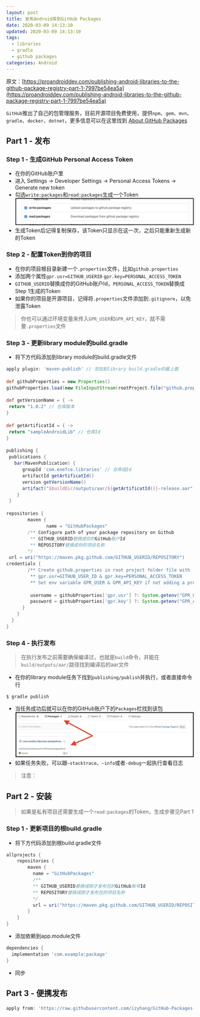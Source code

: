 ```yaml
---
layout: post
title: 发布Android库到GitHub Packages
date: 2020-03-09 14:13:10
updated: 2020-03-09 14:13:10
tags:
  - libraries
  - gradle
  - github packages
categories: Android
---
```


原文：[https://proandroiddev.com/publishing-android-libraries-to-the-github-package-registry-part-1-7997be54ea5a](https://proandroiddev.com/publishing-android-libraries-to-the-github-package-registry-part-1-7997be54ea5a)

<!-- More -->

`GitHub`推出了自己的包管理服务，目前开源项目免费使用，提供`npm`、`gem`、`mvn`、`gradle`、`docker`、`dotnet`，更多信息可以在这里找到 [About GitHub Packages](https://help.github.com/en/packages/publishing-and-managing-packages/about-github-packages)

## Part 1 - 发布

### Step 1 - 生成GitHub Personal Access Token

- 在你的GitHub账户里
- 进入 Settings -> Developer Settings -> Personal Access Tokens -> Generate new token
- 勾选`write:packages`和`read:packages`生成一个Token
![](1.jpeg)
- 生成Token后记得复制保存，该Token只显示在这一次，之后只能重新生成新的Token

### Step 2 - 配置Token到你的项目

- 在你的项目根目录新建一个`.properties`文件，比如`github.properties`
- 添加两个属性`gpr.usr=GITHUB_USERID` `gpr.key=PERSONAL_ACCESS_TOKEN`
- `GITHUB_USERID`替换成你的GitHub账户Id，`PERSONAL_ACCESS_TOKEN`替换成Step 1生成的Token
- 如果你的项目是开源项目，记得将`.properties`文件添加到`.gitignore`，以免泄露Token

> 你也可以通过环境变量来传入`GPR_USER`和`GPR_API_KEY`，就不需要`.properties`文件

### Step 3 - 更新library module的build.gradle

- 将下方代码添加到library module的build.gradle文件
``` gradle
apply plugin: 'maven-publish' // 添加到library build.gradle的最上面

def githubProperties = new Properties()
githubProperties.load(new FileInputStream(rootProject.file("github.properties")))

def getVersionName = { ->
 return "1.0.2" // 仓库版本
}

def getArtificatId = { ->
 return "sampleAndroidLib" // 仓库Id
}

publishing {
 publications {
   bar(MavenPublication) {
      groupId 'com.enefce.libraries' // 仓库组Id
      artifactId getArtificatId()
      version getVersionName()
      artifact("$buildDir/outputs/aar/${getArtificatId()}-release.aar")
    }
 }
 
repositories {
        maven {
               name = "GitHubPackages"
        /** Configure path of your package repository on Github
         ** GITHUB_USERID替换成你的GitHub账户Id       
         ** REPOSITORY替换成你的项目名称
        */
 url = uri("https://maven.pkg.github.com/GITHUB_USERID/REPOSITORY")
credentials {
        /** Create github.properties in root project folder file with     
         ** gpr.usr=GITHUB_USER_ID & gpr.key=PERSONAL_ACCESS_TOKEN 
         ** Set env variable GPR_USER & GPR_API_KEY if not adding a properties file**/
 
         username = githubProperties['gpr.usr'] ?: System.getenv("GPR_USER")
         password = githubProperties['gpr.key'] ?: System.getenv("GPR_API_KEY")
      }
    }
  }
}
```

### Step 4 - 执行发布

> 在执行发布之前需要确保编译过，也就是`build`命令，并能在`build/outputs/aar/`路径找到编译后的aar文件

- 在你的library module任务下找到`publishing/publish`并执行，或者直接命令行
``` shell
$ gradle publish
```
- 当任务成功后就可以在你的GitHub账户下的`Packages`栏找到该包
![](2.jpeg)
- 如果任务失败，可以跟`–stacktrace`、`–info`或者`-debug`一起执行查看日志

> 注意：

## Part 2 - 安装

> 如果是私有项目还需要生成一个`read:packages`的Token，生成步骤见Part 1

### Step 1 - 更新项目的根build.gradle

- 将下方代码添加到根build.gradle文件
``` gradle
allprojects {
    repositories {
        maven {
          name = "GitHubPackages"
          /**
          ** GITHUB_USERID替换成刚才发布包的GitHub账号Id
          ** REPOSITORY替换成刚才发布包的项目名称
          */
          url = uri("https://maven.pkg.github.com/GITHUB_USERID/REPOSITORY")
        }
    }
}
```
- 添加依赖到app.module文件
``` gradle
dependencies {
  implementation 'com.example:package'
}
```
- 同步

## Part 3 - 便携发布

``` gradle
apply from: 'https://raw.githubusercontent.com/izyhang/GitHub-Packages-Publish/master/publish.gradle'
```
